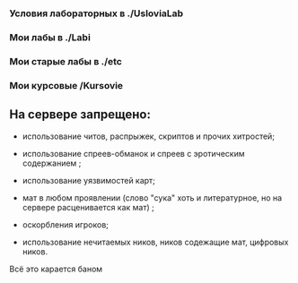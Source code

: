### Условия лабораторных в ./UsloviaLab

### Мои лабы в ./Labi

### Мои старые лабы в ./etc 

### Мои курсовые /Kursovie

## На сервере запрещено:

* использование читов, распрыжек, скриптов и прочих хитростей;

* использование спреев-обманок и спреев с эротическим содержанием ;

* использование уязвимостей карт; 

* мат в любом проявлении
(слово "сука" хоть и литературное, но на сервере расценивается как мат) ;

* оскорбления игроков; 

* использование нечитаемых ников, ников содежащие мат, цифровых ников.

Всё это карается баном

